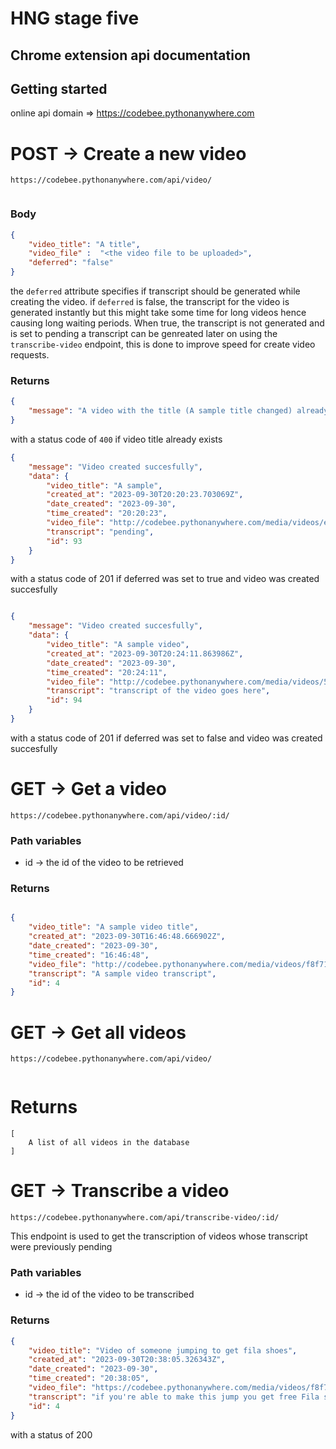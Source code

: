# HNG stage five
## Chrome extension api documentation

## Getting started 
online api domain => https://codebee.pythonanywhere.com

# POST -> Create a new video
``````
https://codebee.pythonanywhere.com/api/video/
 
 ``````

### Body 
```json
{
    "video_title": "A title",
    "video_file" :  "<the video file to be uploaded>",
    "deferred": "false"
}
```
the `deferred` attribute specifies if transcript should be generated while creating the video. if `deferred` is false, the transcript for the video is generated instantly but this might take some time for long videos hence causing long waiting periods. When true, the transcript is not generated and is set to pending a transcript can be genreated later on using the `transcribe-video` endpoint, this is done to improve speed for create video requests. 


### Returns 
```json
{
    "message": "A video with the title (A sample title changed) already exists"
}

```
with a status code of `400` if video title already exists


```json
{
    "message": "Video created succesfully",
    "data": {
        "video_title": "A sample",
        "created_at": "2023-09-30T20:20:23.703069Z",
        "date_created": "2023-09-30",
        "time_created": "20:20:23",
        "video_file": "http://codebee.pythonanywhere.com/media/videos/e3023fe2-dc13-4c10-bf54-3e42d1e8d92f.mp4",
        "transcript": "pending",
        "id": 93
    }
}

```
with a status code of 201 if deferred was set to true and video was created succesfully

```json

{
    "message": "Video created succesfully",
    "data": {
        "video_title": "A sample video",
        "created_at": "2023-09-30T20:24:11.863986Z",
        "date_created": "2023-09-30",
        "time_created": "20:24:11",
        "video_file": "http://codebee.pythonanywhere.com/media/videos/5d82c55d-3ab1-4320-907e-5768ad51e576.mp4",
        "transcript": "transcript of the video goes here",
        "id": 94
    }
}
```
with a status code of 201 if deferred was set to false and video was created succesfully

# GET -> Get a video

```
https://codebee.pythonanywhere.com/api/video/:id/
```
### Path variables
* id -> the id of the video to be retrieved

### Returns
```json

{
    "video_title": "A sample video title",
    "created_at": "2023-09-30T16:46:48.666902Z",
    "date_created": "2023-09-30",
    "time_created": "16:46:48",
    "video_file": "http://codebee.pythonanywhere.com/media/videos/f8f716cf-4cbd-4725-bb64-6463077586eb.mp4",
    "transcript": "A sample video transcript",
    "id": 4
}

```


# GET -> Get all videos
``````
https://codebee.pythonanywhere.com/api/video/
 
``````

# Returns

```
[
    A list of all videos in the database
]
```

# GET -> Transcribe a video 

```
https://codebee.pythonanywhere.com/api/transcribe-video/:id/

```
This endpoint is used to get the transcription of videos whose transcript were previously pending 

### Path variables
* id -> the id of the video to be transcribed

### Returns
``` json
{
    "video_title": "Video of someone jumping to get fila shoes",
    "created_at": "2023-09-30T20:38:05.326343Z",
    "date_created": "2023-09-30",
    "time_created": "20:38:05",
    "video_file": "https://codebee.pythonanywhere.com/media/videos/f8f716cf-4cbd-4725-bb64-6463077586eb.mp4",
    "transcript": "if you're able to make this jump you get free Fila shoes and this guy was about to make his attempt but little did anyone know he's secretly a hurdler",
    "id": 4
}

```
with a status of 200 








